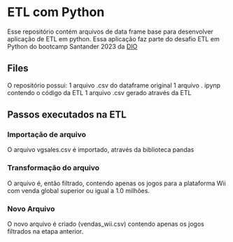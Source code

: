 # ETL com Python
Esse repositório contém arquivos de data frame base para desenvolver aplicação de ETL em python. 
Essa aplicação faz parte do desafio ETL em Python do bootcamp Santander 2023 da [DIO](https://www.dio.me) 


## Files
O repositório possui:
1 arquivo .csv do dataframe original
1 arquivo . ipynp contendo o código da ETL
1 arquivo .csv gerado através da ETL



## Passos executados na ETL

### Importação de arquivo
O arquivo vgsales.csv é importado, através da biblioteca pandas
### Transformação do arquivo
O arquivo é, então filtrado, contendo apenas os jogos para a plataforma Wii com venda global superior ou igual a 1.0 milhões.

### Novo Arquivo
O novo arquivo é criado (vendas_wii.csv) contendo apenas os jogos filtrados na etapa anterior.
